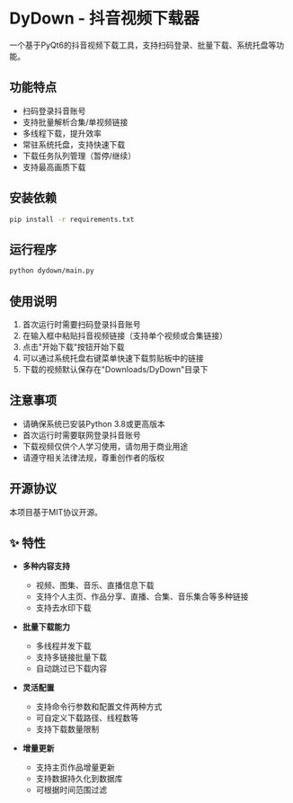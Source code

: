 # DyDown - 抖音视频下载器

一个基于PyQt6的抖音视频下载工具，支持扫码登录、批量下载、系统托盘等功能。

## 功能特点

- 扫码登录抖音账号
- 支持批量解析合集/单视频链接
- 多线程下载，提升效率
- 常驻系统托盘，支持快速下载
- 下载任务队列管理（暂停/继续）
- 支持最高画质下载

## 安装依赖

```bash
pip install -r requirements.txt
```

## 运行程序

```bash
python dydown/main.py
```

## 使用说明

1. 首次运行时需要扫码登录抖音账号
2. 在输入框中粘贴抖音视频链接（支持单个视频或合集链接）
3. 点击"开始下载"按钮开始下载
4. 可以通过系统托盘右键菜单快速下载剪贴板中的链接
5. 下载的视频默认保存在"Downloads/DyDown"目录下

## 注意事项

- 请确保系统已安装Python 3.8或更高版本
- 首次运行时需要联网登录抖音账号
- 下载视频仅供个人学习使用，请勿用于商业用途
- 请遵守相关法律法规，尊重创作者的版权

## 开源协议

本项目基于MIT协议开源。

## ✨ 特性

- **多种内容支持**
  - 视频、图集、音乐、直播信息下载
  - 支持个人主页、作品分享、直播、合集、音乐集合等多种链接
  - 支持去水印下载
  
- **批量下载能力**
  - 多线程并发下载
  - 支持多链接批量下载
  - 自动跳过已下载内容
  
- **灵活配置**
  - 支持命令行参数和配置文件两种方式
  - 可自定义下载路径、线程数等
  - 支持下载数量限制
  
- **增量更新**
  - 支持主页作品增量更新
  - 支持数据持久化到数据库
  - 可根据时间范围过滤



